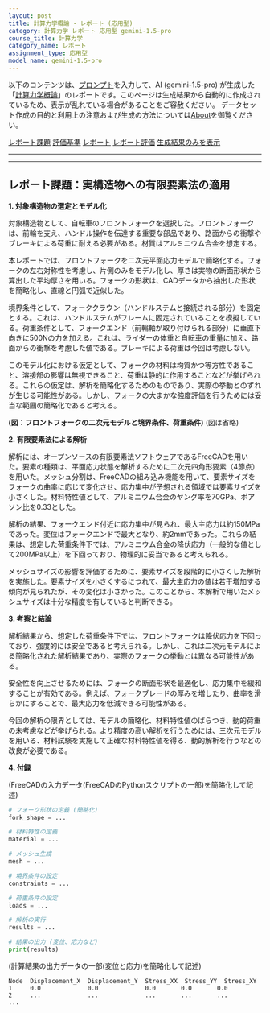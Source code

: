 ```yaml
---
layout: post
title: 計算力学概論 - レポート (応用型)
category: 計算力学 レポート 応用型 gemini-1.5-pro
course_title: 計算力学
category_name: レポート
assignment_type: 応用型
model_name: gemini-1.5-pro
---
```


以下のコンテンツは、[プロンプト](http://127.0.0.1:8000/generated/計算力学/gemini-1.5-pro/prompt_レポート-応用型.md)を入力して、AI (gemini-1.5-pro) が生成した「[計算力学概論](/contents/計算力学/)」のレポートです。このページは生成結果から自動的に作成されているため、表示が乱れている場合があることをご容赦ください。
データセット作成の目的と利用上の注意および生成の方法については[About](/About)を御覧ください。

[レポート課題](../レポート課題-応用型)
[評価基準](../評価基準-応用型)
[レポート](../レポート-応用型)
[レポート評価](../レポート評価-応用型)
[生成結果のみを表示](http://127.0.0.1:8000/generated/計算力学/gemini-1.5-pro/レポート-応用型.md)
  

***
***
  
## レポート課題：実構造物への有限要素法の適用

**1. 対象構造物の選定とモデル化**

対象構造物として、自転車のフロントフォークを選択した。フロントフォークは、前輪を支え、ハンドル操作を伝達する重要な部品であり、路面からの衝撃やブレーキによる荷重に耐える必要がある。材質はアルミニウム合金を想定する。

本レポートでは、フロントフォークを二次元平面応力モデルで簡略化する。フォークの左右対称性を考慮し、片側のみをモデル化し、厚さは実物の断面形状から算出した平均厚さを用いる。フォークの形状は、CADデータから抽出した形状を簡略化し、直線と円弧で近似した。

境界条件として、フォーククラウン（ハンドルステムと接続される部分）を固定とする。これは、ハンドルステムがフレームに固定されていることを模擬している。荷重条件として、フォークエンド（前輪軸が取り付けられる部分）に垂直下向きに500Nの力を加える。これは、ライダーの体重と自転車の重量に加え、路面からの衝撃を考慮した値である。ブレーキによる荷重は今回は考慮しない。

このモデル化における仮定として、フォークの材料は均質かつ等方性であること、溶接部の影響は無視できること、荷重は静的に作用することなどが挙げられる。これらの仮定は、解析を簡略化するためのものであり、実際の挙動とのずれが生じる可能性がある。しかし、フォークの大まかな強度評価を行うためには妥当な範囲の簡略化であると考える。

**(図：フロントフォークの二次元モデルと境界条件、荷重条件)** (図は省略)


**2. 有限要素法による解析**

解析には、オープンソースの有限要素法ソフトウェアであるFreeCADを用いた。要素の種類は、平面応力状態を解析するために二次元四角形要素（4節点）を用いた。メッシュ分割は、FreeCADの組み込み機能を用いて、要素サイズをフォークの曲率に応じて変化させ、応力集中が予想される領域では要素サイズを小さくした。材料特性値として、アルミニウム合金のヤング率を70GPa、ポアソン比を0.33とした。

解析の結果、フォークエンド付近に応力集中が見られ、最大主応力は約150MPaであった。変位はフォークエンドで最大となり、約2mmであった。これらの結果は、想定した荷重条件下では、アルミニウム合金の降伏応力（一般的な値として200MPa以上）を下回っており、物理的に妥当であると考えられる。

メッシュサイズの影響を評価するために、要素サイズを段階的に小さくした解析を実施した。要素サイズを小さくするにつれて、最大主応力の値は若干増加する傾向が見られたが、その変化は小さかった。このことから、本解析で用いたメッシュサイズは十分な精度を有していると判断できる。


**3. 考察と結論**

解析結果から、想定した荷重条件下では、フロントフォークは降伏応力を下回っており、強度的には安全であると考えられる。しかし、これは二次元モデルによる簡略化された解析結果であり、実際のフォークの挙動とは異なる可能性がある。

安全性を向上させるためには、フォークの断面形状を最適化し、応力集中を緩和することが有効である。例えば、フォークブレードの厚みを増したり、曲率を滑らかにすることで、最大応力を低減できる可能性がある。

今回の解析の限界としては、モデルの簡略化、材料特性値のばらつき、動的荷重の未考慮などが挙げられる。より精度の高い解析を行うためには、三次元モデルを用いる、材料試験を実施して正確な材料特性値を得る、動的解析を行うなどの改良が必要である。


**4. 付録**

(FreeCADの入力データ(FreeCADのPythonスクリプトの一部)を簡略化して記述)

```python
# フォーク形状の定義 (簡略化)
fork_shape = ...

# 材料特性の定義
material = ...

# メッシュ生成
mesh = ...

# 境界条件の設定
constraints = ...

# 荷重条件の設定
loads = ...

# 解析の実行
results = ...

# 結果の出力 (変位、応力など)
print(results)
```

(計算結果の出力データの一部(変位と応力)を簡略化して記述)

```
Node  Displacement_X  Displacement_Y  Stress_XX  Stress_YY  Stress_XY
1     0.0             0.0             0.0       0.0       0.0
2     ...             ...             ...       ...       ...
...
```
